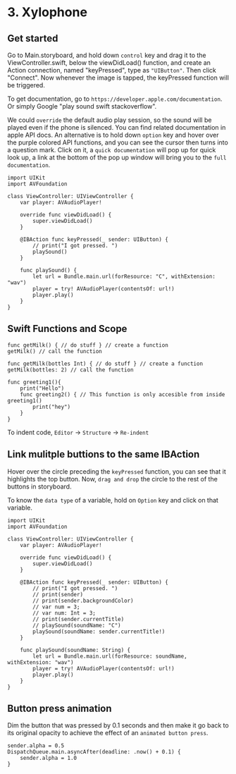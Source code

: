 # 3. Xylophone

## Get started
Go to Main.storyboard, and hold down `control` key and drag it to the ViewController.swift, below the viewDidLoad() function, and create an Action connection, named "keyPressed", type as `"UIButton"`. Then click "Connect". Now whenever the image is tapped, the keyPressed function will be triggered. 

To get documentation, go to `https://developer.apple.com/documentation`. Or simply Google "play sound swift stackoverflow". 

We could `override` the default audio play session, so the sound will be played even if the phone is silenced. You can find related documentation in apple API docs. An alternative is to hold down `option` key and hover over the purple colored API functions, and you can see the cursor then turns into a question mark. Click on it, a `quick documentation` will pop up for quick look up, a link at the bottom of the pop up window will bring you to the `full documentation`. 

```
import UIKit
import AVFoundation

class ViewController: UIViewController {
    var player: AVAudioPlayer!

    override func viewDidLoad() {
        super.viewDidLoad()
    }

    @IBAction func keyPressed(_ sender: UIButton) {
        // print("I got pressed. ")
        playSound()
    }
    
    func playSound() {
        let url = Bundle.main.url(forResource: "C", withExtension: "wav")
        player = try! AVAudioPlayer(contentsOf: url!)
        player.play()
    }
}
```

## Swift Functions and Scope
```
func getMilk() { // do stuff } // create a function
getMilk() // call the function

func getMilk(bottles Int) { // do stuff } // create a function
getMilk(bottles: 2) // call the function

func greeting1(){
    print("Hello")
    func greeting2() { // This function is only accesible from inside greeting1()
        print("hey")
    }
}
```
To indent code, `Editor` -> `Structure` -> `Re-indent`

## Link mulitple buttions to the same IBAction
Hover over the circle preceding the `keyPressed` function, you can see that it highlights the top button. Now, `drag and drop` the circle to the rest of the buttons in storyboard. 

To know the `data type` of a variable, hold on `Option` key and click on that variable. 
```
import UIKit
import AVFoundation

class ViewController: UIViewController {
    var player: AVAudioPlayer!

    override func viewDidLoad() {
        super.viewDidLoad()
    }

    @IBAction func keyPressed(_ sender: UIButton) {
        // print("I got pressed. ")
        // print(sender)
        // print(sender.backgroundColor)
        // var num = 3;
        // var num: Int = 3;
        // print(sender.currentTitle)
        // playSound(soundName: "C")
        playSound(soundName: sender.currentTitle!)
    }
    
    func playSound(soundName: String) {
        let url = Bundle.main.url(forResource: soundName, withExtension: "wav")
        player = try! AVAudioPlayer(contentsOf: url!)
        player.play()
    }
}
```

## Button press animation
Dim the button that was pressed by 0.1 seconds and then make it go back to its original opacity to achieve the effect of an `animated button press`.
```
sender.alpha = 0.5
DispatchQueue.main.asyncAfter(deadline: .now() + 0.1) {
    sender.alpha = 1.0
}
```

















